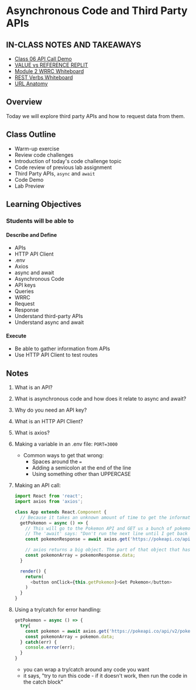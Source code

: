 # Asynchronous Code and Third Party APIs

## IN-CLASS NOTES AND TAKEAWAYS

- [Class 06 API Call Demo](in-class-demo/api-call/)
- [VALUE vs REFERENCE REPLIT](https://replit.com/@arpatterson31/Class-301d88-Value-vs-Reference#index.js)
- [Module 2 WRRC Whiteboard](whiteboards/module2-wrrc.png)
- [REST Verbs Whiteboard](whiteboards/rest-verbs.png)
- [URL Anatomy](whiteboards/url-anatomy.png)

## Overview

Today we will explore third party APIs and how to request data from them.

## Class Outline

- Warm-up exercise
- Review code challenges
- Introduction of today's code challenge topic
- Code review of previous lab assignment
- Third Party APIs, `async` and `await`
- Code Demo
- Lab Preview

## Learning Objectives

### Students will be able to

#### Describe and Define

- APIs
- HTTP API Client
- .env
- Axios
- async and await
- Asynchronous Code
- API keys
- Queries
- WRRC
- Request
- Response
- Understand third-party APIs
- Understand async and await

#### Execute

- Be able to gather information from APIs
- Use HTTP API Client to test routes

## Notes

1. What is an API?
1. What is asynchronous code and how does it relate to async and await?
1. Why do you need an API key?
1. What is an HTTP API Client?
1. What is axios?
1. Making a variable in an .env file: `PORT=3000`

   - Common ways to get that wrong:
     - Spaces around the `=`
     - Adding a semicolon at the end of the line
     - Using something other than UPPERCASE

1. Making an API call:

   ```javascript
   import React from 'react';
   import axios from 'axios';

   class App extends React.Component {
     // Because it takes an unknown amount of time to get the information, we need to do an async and await in this function:
     getPokemon = async () => {
       // This will go to the Pokemon API and GET us a bunch of pokemon objects.
       // The 'await' says: "Don't run the next line until I get back with the information that you asked for and then put it in a const called 'pokemon'."
       const pokemonResponse = await axios.get('https://pokeapi.co/api/v2/pokemon');

       // axios returns a big object. The part of that object that has the pokemon in it is the .data attribute of the object.
       const pokemonArray = pokemonResponse.data;
     }

     render() {
       return(
         <button onClick={this.getPokemon}>Get Pokemon</button>
       )
     }
   }
   ```

1. Using a try/catch for error handling:

   ```javascript
   getPokemon = async () => {
     try{
       const pokemon = await axios.get('https://pokeapi.co/api/v2/pokemon');
       const pokemonArray = pokemon.data;
     } catch(err) {
       console.error(err);
     }
   }
   ```

   - you can wrap a try/catch around any code you want
   - it says, "try to run this code - if it doesn't work, then run the code in the catch block"
